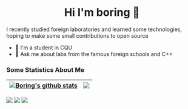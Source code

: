 <h1 align="center">Hi I'm boring 👋</h1>

I recently studied foreign laboratories and learned some technologies, hoping to make some small contributions to open source

- 🔭 I'm a student in CQU
- 💬 Ask me about labs from the famous foreign schools and C++


### Some Statistics About Me
| <a href="https://github.com/anuraghazra/github-readme-stats"><img align="center" src="https://github-readme-stats.vercel.app/api?username=1797818494&show_icons=true&include_all_commits=true&theme=buefy&hide_border=true" alt="Boring's github stats" /></a> | <a href="https://github.com/anuraghazra/github-readme-stats"><img align="center" src="https://github-readme-stats.vercel.app/api/top-langs/?username=834810071&layout=compact&theme=buefy&hide_border=true" /></a> |
| ------------- | ------------- |

![](https://github-profile-summary-cards.vercel.app/api/cards/profile-details?username=1797818494&theme=github)
![](https://github-profile-summary-cards.vercel.app/api/cards/repos-per-language?username=1797818494&theme=github)
![](https://github-profile-summary-cards.vercel.app/api/cards/most-commit-language?username=17978184941&theme=github)



